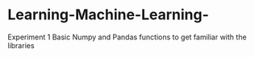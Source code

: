 # Learning-Machine-Learning-
Experiment 1
Basic Numpy and Pandas functions to get familiar with the libraries
